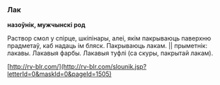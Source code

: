 ### Лак
**назоўнік, мужчынскі род**

Раствор смол у спірце, шкіпінары, алеі, якім пакрываюць паверхню прадметаў, каб надаць ім бляск. Пакрываюць лакам. || прыметнік: лакавы. Лакавыя фарбы. Лакавыя туфлі (са скуры, пакрытай лакам).

<a rel="author">[http://rv-blr.com/](http://rv-blr.com/slounik.jsp?letterId=0&maskId=0&pageId=1505)</a>
